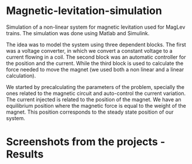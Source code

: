 # Magnetic-levitation-simulation
Simulation of a non-linear system for magnetic levitation used for MagLev trains. The simulation was done using Matlab and Simulink. 

The idea was to model the system using three dependent blocks. The first was a voltage converter, in which we convert a constant voltage to a current flowing in a coil. The second block was an automatic controller for the position and the current. While the third block is used to calculate the force needed to move the magnet (we used both a non linear and a linear calculation).

We started by precalculating the parameters of the problem, specially the ones related to the magnetic circuit and auto-control the current variation. The current injected is related to the position of the magnet. We have an equilibrium position where the magnetic force is equal to the weight of the magnet. This position corresponds to the steady state position of our system.

# Screenshots from the projects - Results


